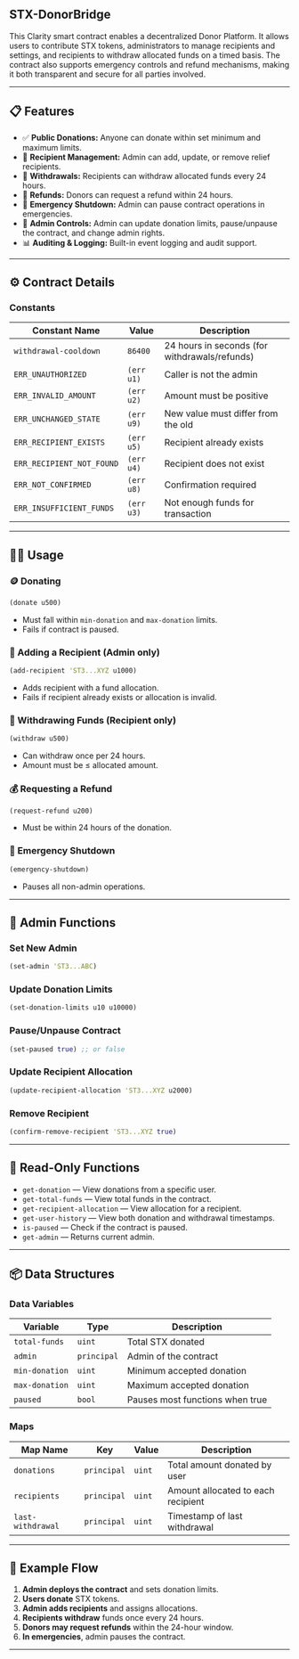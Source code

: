 ## STX-DonorBridge
This Clarity smart contract enables a decentralized Donor Platform. It allows users to contribute STX tokens, administrators to manage recipients and settings, and recipients to withdraw allocated funds on a timed basis. The contract also supports emergency controls and refund mechanisms, making it both transparent and secure for all parties involved.

---

## 📋 Features

* ✅ **Public Donations:** Anyone can donate within set minimum and maximum limits.
* 🧾 **Recipient Management:** Admin can add, update, or remove relief recipients.
* 💸 **Withdrawals:** Recipients can withdraw allocated funds every 24 hours.
* 🔁 **Refunds:** Donors can request a refund within 24 hours.
* 🛑 **Emergency Shutdown:** Admin can pause contract operations in emergencies.
* 🔐 **Admin Controls:** Admin can update donation limits, pause/unpause the contract, and change admin rights.
* 📊 **Auditing & Logging:** Built-in event logging and audit support.

---

## ⚙️ Contract Details

### Constants

| Constant Name             | Value      | Description                                   |
| ------------------------- | ---------- | --------------------------------------------- |
| `withdrawal-cooldown`     | `86400`    | 24 hours in seconds (for withdrawals/refunds) |
| `ERR_UNAUTHORIZED`        | `(err u1)` | Caller is not the admin                       |
| `ERR_INVALID_AMOUNT`      | `(err u2)` | Amount must be positive                       |
| `ERR_UNCHANGED_STATE`     | `(err u9)` | New value must differ from the old            |
| `ERR_RECIPIENT_EXISTS`    | `(err u5)` | Recipient already exists                      |
| `ERR_RECIPIENT_NOT_FOUND` | `(err u4)` | Recipient does not exist                      |
| `ERR_NOT_CONFIRMED`       | `(err u8)` | Confirmation required                         |
| `ERR_INSUFFICIENT_FUNDS`  | `(err u3)` | Not enough funds for transaction              |

---

## 🧑‍💻 Usage

### 🪙 Donating

```clojure
(donate u500)
```

* Must fall within `min-donation` and `max-donation` limits.
* Fails if contract is paused.

### 👤 Adding a Recipient (Admin only)

```clojure
(add-recipient 'ST3...XYZ u1000)
```

* Adds recipient with a fund allocation.
* Fails if recipient already exists or allocation is invalid.

### 🏦 Withdrawing Funds (Recipient only)

```clojure
(withdraw u500)
```

* Can withdraw once per 24 hours.
* Amount must be ≤ allocated amount.

### 💰 Requesting a Refund

```clojure
(request-refund u200)
```

* Must be within 24 hours of the donation.

### 🛑 Emergency Shutdown

```clojure
(emergency-shutdown)
```

* Pauses all non-admin operations.

---

## 🔐 Admin Functions

### Set New Admin

```clojure
(set-admin 'ST3...ABC)
```

### Update Donation Limits

```clojure
(set-donation-limits u10 u10000)
```

### Pause/Unpause Contract

```clojure
(set-paused true) ;; or false
```

### Update Recipient Allocation

```clojure
(update-recipient-allocation 'ST3...XYZ u2000)
```

### Remove Recipient

```clojure
(confirm-remove-recipient 'ST3...XYZ true)
```

---

## 🔎 Read-Only Functions

* `get-donation` — View donations from a specific user.
* `get-total-funds` — View total funds in the contract.
* `get-recipient-allocation` — View allocation for a recipient.
* `get-user-history` — View both donation and withdrawal timestamps.
* `is-paused` — Check if the contract is paused.
* `get-admin` — Returns current admin.

---

## 📦 Data Structures

### Data Variables

| Variable       | Type        | Description                     |
| -------------- | ----------- | ------------------------------- |
| `total-funds`  | `uint`      | Total STX donated               |
| `admin`        | `principal` | Admin of the contract           |
| `min-donation` | `uint`      | Minimum accepted donation       |
| `max-donation` | `uint`      | Maximum accepted donation       |
| `paused`       | `bool`      | Pauses most functions when true |

### Maps

| Map Name          | Key         | Value  | Description                        |
| ----------------- | ----------- | ------ | ---------------------------------- |
| `donations`       | `principal` | `uint` | Total amount donated by user       |
| `recipients`      | `principal` | `uint` | Amount allocated to each recipient |
| `last-withdrawal` | `principal` | `uint` | Timestamp of last withdrawal       |

---

## 📘 Example Flow

1. **Admin deploys the contract** and sets donation limits.
2. **Users donate** STX tokens.
3. **Admin adds recipients** and assigns allocations.
4. **Recipients withdraw** funds once every 24 hours.
5. **Donors may request refunds** within the 24-hour window.
6. **In emergencies**, admin pauses the contract.

---
